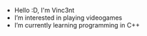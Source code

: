 - Hello :D, I'm Vinc3nt
- I’m interested in playing videogames
- I’m currently learning programming in C++

<!---
UP210878/UP210878 is a ✨ special ✨ repository because its `README.md` (this file) appears on your GitHub profile.
You can click the Preview link to take a look at your changes.
--->
